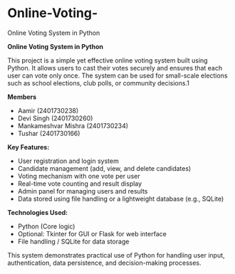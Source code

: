 # Online-Voting-
Online Voting System in Python

**Online Voting System in Python**

This project is a simple yet effective online voting system built using Python. It allows users to cast their votes securely and ensures that each user can vote only once. The system can be used for small-scale elections such as school elections, club polls, or community decisions.1

**Members**
- Aamir (2401730238)
- Devi Singh (2401730260)
- Mankameshvar Mishra (2401730234)
- Tushar (2401730166)

**Key Features:**

* User registration and login system
* Candidate management (add, view, and delete candidates)
* Voting mechanism with one vote per user
* Real-time vote counting and result display
* Admin panel for managing users and results
* Data stored using file handling or a lightweight database (e.g., SQLite)

**Technologies Used:**

* Python (Core logic)
* Optional: Tkinter for GUI or Flask for web interface
* File handling / SQLite for data storage

This system demonstrates practical use of Python for handling user input, authentication, data persistence, and decision-making processes.

